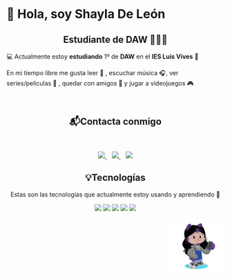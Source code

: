# 👋 Hola, soy Shayla De León 
<h2 align="center">Estudiante de DAW 👩🏻‍💻</h2>

💻 Actualmente estoy **estudiando** 1º de **DAW** en el **IES Luis Vives** 🏫

En mi tiempo libre me gusta leer 📖 , escuchar música 🎧, ver series/peliculas 🎥 , quedar con amigos 👯 y jugar a videojuegos 🎮

&nbsp;&nbsp;
<h2 align="center">📬Contacta conmigo</h2>
&nbsp;&nbsp;

<p align="center" dir="auto">
   <a href="https://www.linkedin.com/in/shayla-de-le%C3%B3n-a0834120b/" rel="nofollow">
        <img src="https://camo.githubusercontent.com/86a93b6653eb5a58d8ec3856ff774e4a13e13d6031a67b57d21768f9882098c6/68747470733a2f2f75706c6f61642e77696b696d656469612e6f72672f77696b6970656469612f636f6d6d6f6e732f7468756d622f632f63612f4c696e6b6564496e5f6c6f676f5f696e697469616c732e706e672f37363870782d4c696e6b6564496e5f6c6f676f5f696e697469616c732e706e67" height="40" data-canonical-src="https://upload.wikimedia.org/wikipedia/commons/thumb/c/ca/LinkedIn_logo_initials.png/768px-LinkedIn_logo_initials.png" style="max-width: 100%;">
    </a>  
    </a> &nbsp;&nbsp;
    <a href="mailto:shaylamaedleon@gmail.com">
        <img src="https://static.vecteezy.com/system/resources/previews/016/716/465/original/gmail-icon-free-png.png" height="40" data-canonical-src="https://distreau.com/github.svg style="max-width: 100%;">
    </a> &nbsp;&nbsp;
   <a href="https://github.com/shayla027">
        <img src="https://camo.githubusercontent.com/a57c02ec4694ccf6673a50dd66afde6ca08c8fa4ff4717cbafb6df352fd7878e/68747470733a2f2f64697374726561752e636f6d2f6769746875622e737667" height="40" data-canonical-src="https://distreau.com/github.svg" style="max-width: 100%;">
    </a>
</p>


<h2 align="center">💡Tecnologías</h2>

<p align="center" dir="auto">
Estas son las tecnologías que actualmente estoy usando y aprendiendo 💭
</p>
<p align="center" dir="auto">
  <a target="_blank" rel="noopener noreferrer nofollow" href="https://camo.githubusercontent.com/c745865c2663f6903fbdc30faa2cf4802322270ec5cb0337870d2b87ca72f6e3/68747470733a2f2f7777772e6a6574627261696e732e636f6d2f61636164656d792f696d672f69636f6e2d6b6f746c696e2d6e65772e737667"><img src="https://camo.githubusercontent.com/c745865c2663f6903fbdc30faa2cf4802322270ec5cb0337870d2b87ca72f6e3/68747470733a2f2f7777772e6a6574627261696e732e636f6d2f61636164656d792f696d672f69636f6e2d6b6f746c696e2d6e65772e737667" height="40" data-canonical-src="https://www.jetbrains.com/academy/img/icon-kotlin-new.svg" style="max-width: 100%;"></a>
  <a target="_blank" rel="noopener noreferrer nofollow" href="https://camo.githubusercontent.com/a57c02ec4694ccf6673a50dd66afde6ca08c8fa4ff4717cbafb6df352fd7878e/68747470733a2f2f64697374726561752e636f6d2f6769746875622e737667"><img src="https://camo.githubusercontent.com/a57c02ec4694ccf6673a50dd66afde6ca08c8fa4ff4717cbafb6df352fd7878e/68747470733a2f2f64697374726561752e636f6d2f6769746875622e737667" height="40" data-canonical-src="https://distreau.com/github.svg" style="max-width: 100%;"></a>
  <a target="_blank" rel="noopener noreferrer nofollow" href="https://camo.githubusercontent.com/728910691bb690edee33bc5cfdf5c931f3b5d05a2f1dd3330766a09aa7a91698/68747470733a2f2f7265736f75726365732e6a6574627261696e732e636f6d2f73746f726167652f70726f64756374732f696e74656c6c696a2d696465612f696d672f6d6574612f696e74656c6c696a2d696465615f6c6f676f5f333030783330302e706e67"><img src="https://camo.githubusercontent.com/728910691bb690edee33bc5cfdf5c931f3b5d05a2f1dd3330766a09aa7a91698/68747470733a2f2f7265736f75726365732e6a6574627261696e732e636f6d2f73746f726167652f70726f64756374732f696e74656c6c696a2d696465612f696d672f6d6574612f696e74656c6c696a2d696465615f6c6f676f5f333030783330302e706e67" height="40" data-canonical-src="https://resources.jetbrains.com/storage/products/intellij-idea/img/meta/intellij-idea_logo_300x300.png" style="max-width: 100%;"></a>
  <a target="_blank" rel="noopener noreferrer nofollow" href="https://user-images.githubusercontent.com/674621/71187801-14e60a80-2280-11ea-94c9-e56576f76baf.png"><img src="https://user-images.githubusercontent.com/674621/71187801-14e60a80-2280-11ea-94c9-e56576f76baf.png" height="40" style="max-width: 100%;"></a>
  <a target="_blank" rel="noopener noreferrer nofollow" href="https://camo.githubusercontent.com/c084dd81e1577424180d491bd4cc9d4b9ff1268dfbf9142eb0ac442d61906c05/68747470733a2f2f6d69726f2e6d656469756d2e636f6d2f6d61782f3635302f312a7a7a7664526d484747584f4e5a7075513246657173512e706e67"><img src="https://camo.githubusercontent.com/c084dd81e1577424180d491bd4cc9d4b9ff1268dfbf9142eb0ac442d61906c05/68747470733a2f2f6d69726f2e6d656469756d2e636f6d2f6d61782f3635302f312a7a7a7664526d484747584f4e5a7075513246657173512e706e67" height="40" data-canonical-src="https://miro.medium.com/max/650/1*zzvdRmHGGXONZpuQ2FeqsQ.png" style="max-width: 100%;"></a>
  
</p>

<img src="/images/octocat.png" width="25%" align="right" style="max-width: 100%;">

